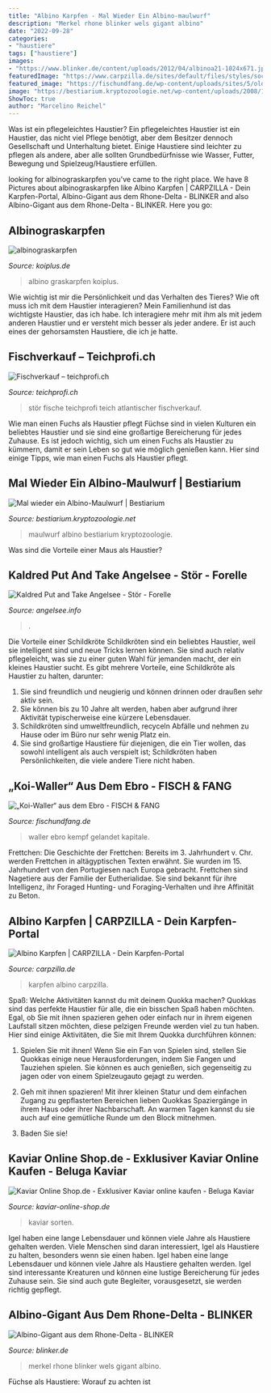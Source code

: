 ```yaml
---
title: "Albino Karpfen - Mal Wieder Ein Albino-maulwurf"
description: "Merkel rhone blinker wels gigant albino"
date: "2022-09-28"
categories:
- "haustiere"
tags: ["haustiere"]
images:
- "https://www.blinker.de/content/uploads/2012/04/albinoa21-1024x671.jpg"
featuredImage: "https://www.carpzilla.de/sites/default/files/styles/social_media_bild/public/user_bilder/4455/100_0241.jpg?itok=AdLlSAuK"
featured_image: "https://fischundfang.de/wp-content/uploads/sites/5/old_images/p258433-DSC01043_lightbox.jpg"
image: "https://bestiarium.kryptozoologie.net/wp-content/uploads/2008/12/pict6324.jpg"
ShowToc: true
author: "Marcelino Reichel"
---
```



Was ist ein pflegeleichtes Haustier?
Ein pflegeleichtes Haustier ist ein Haustier, das nicht viel Pflege benötigt, aber dem Besitzer dennoch Gesellschaft und Unterhaltung bietet. Einige Haustiere sind leichter zu pflegen als andere, aber alle sollten Grundbedürfnisse wie Wasser, Futter, Bewegung und Spielzeug/Haustiere erfüllen.

	

		
looking for albinograskarpfen you've came to the right place. We have 8 Pictures about albinograskarpfen like Albino Karpfen | CARPZILLA - Dein Karpfen-Portal, Albino-Gigant aus dem Rhone-Delta - BLINKER and also Albino-Gigant aus dem Rhone-Delta - BLINKER. Here you go:
		
    
## Albinograskarpfen

<img loading=lazy src="https://www.koiplus.de/storage/images/image?remote=https:%2F%2Fwww.koiplus.de%2FWebRoot%2FStore30%2FShops%2F84853688%2F5B5B%2F2F54%2F4807%2F539A%2F0351%2F0A0C%2F6D00%2FA63D%2F20180725-143448.jpg&amp;shop=84853688&amp;width=600&amp;height=2560" onerror="this.onerror=null;this.src='https://tse4.mm.bing.net/th?id=OIP.vByn5ODnlLByBGC2ETRK0gHaQD&amp;pid=15.1';" alt="albinograskarpfen">

_Source: koiplus.de_

>albino graskarpfen koiplus. 

	

Wie wichtig ist mir die Persönlichkeit und das Verhalten des Tieres? Wie oft muss ich mit dem Haustier interagieren?
Mein Familienhund ist das wichtigste Haustier, das ich habe. Ich interagiere mehr mit ihm als mit jedem anderen Haustier und er versteht mich besser als jeder andere. Er ist auch eines der gehorsamsten Haustiere, die ich je hatte.

    
## Fischverkauf – Teichprofi.ch

<img loading=lazy src="http://teichprofi.ch/wp-content/uploads/2015/04/sichtweiten-in-teichen-loeffelstoer-meterweite-sicht.jpg" onerror="this.onerror=null;this.src='https://tse3.mm.bing.net/th?id=OIP.cnYnmDm2LJOm470ntSEdmgHaEy&amp;pid=15.1';" alt="Fischverkauf – teichprofi.ch">

_Source: teichprofi.ch_

>stör fische teichprofi teich atlantischer fischverkauf. 

	

Wie man einen Fuchs als Haustier pflegt
Füchse sind in vielen Kulturen ein beliebtes Haustier und sie sind eine großartige Bereicherung für jedes Zuhause. Es ist jedoch wichtig, sich um einen Fuchs als Haustier zu kümmern, damit er sein Leben so gut wie möglich genießen kann. Hier sind einige Tipps, wie man einen Fuchs als Haustier pflegt.

    
## Mal Wieder Ein Albino-Maulwurf | Bestiarium

<img loading=lazy src="https://bestiarium.kryptozoologie.net/wp-content/uploads/2008/12/pict6324.jpg" onerror="this.onerror=null;this.src='https://tse3.mm.bing.net/th?id=OIP.iuW9BKjmiMDEk2jDzdr5lwHaFj&amp;pid=15.1';" alt="Mal wieder ein Albino-Maulwurf | Bestiarium">

_Source: bestiarium.kryptozoologie.net_

>maulwurf albino bestiarium kryptozoologie. 

	

Was sind die Vorteile einer Maus als Haustier?

    
## Kaldred Put And Take Angelsee - Stör - Forelle

<img loading=lazy src="https://www.angelsee.info/wp-content/uploads/2015/06/kaldredgaardens-put-take-angelsee-07-848x566.jpg" onerror="this.onerror=null;this.src='https://tse1.mm.bing.net/th?id=OIP.JmLV9aW51cia_GnmfsGj3wHaE8&amp;pid=15.1';" alt="Kaldred Put and Take Angelsee - Stör - Forelle">

_Source: angelsee.info_

>. 

	

Die Vorteile einer Schildkröte
Schildkröten sind ein beliebtes Haustier, weil sie intelligent sind und neue Tricks lernen können. Sie sind auch relativ pflegeleicht, was sie zu einer guten Wahl für jemanden macht, der ein kleines Haustier sucht. Es gibt mehrere Vorteile, eine Schildkröte als Haustier zu halten, darunter:
1. Sie sind freundlich und neugierig und können drinnen oder draußen sehr aktiv sein.
2. Sie können bis zu 10 Jahre alt werden, haben aber aufgrund ihrer Aktivität typischerweise eine kürzere Lebensdauer.
3. Schildkröten sind umweltfreundlich, recyceln Abfälle und nehmen zu Hause oder im Büro nur sehr wenig Platz ein.
4. Sie sind großartige Haustiere für diejenigen, die ein Tier wollen, das sowohl intelligent als auch verspielt ist; Schildkröten haben Persönlichkeiten, die viele andere Tiere nicht haben.

    
## „Koi-Waller“ Aus Dem Ebro - FISCH &amp; FANG

<img loading=lazy src="https://fischundfang.de/wp-content/uploads/sites/5/old_images/p258433-DSC01043_lightbox.jpg" onerror="this.onerror=null;this.src='https://tse2.mm.bing.net/th?id=OIP.kYeOvyDrvoHlfceG4I3u5AHaE8&amp;pid=15.1';" alt="„Koi-Waller“ aus dem Ebro - FISCH &amp; FANG">

_Source: fischundfang.de_

>waller ebro kempf gelandet kapitale. 

	

Frettchen: Die Geschichte der Frettchen: Bereits im 3. Jahrhundert v. Chr. werden Frettchen in altägyptischen Texten erwähnt. Sie wurden im 15. Jahrhundert von den Portugiesen nach Europa gebracht.
Frettchen sind Nagetiere aus der Familie der Eutherialidae. Sie sind bekannt für ihre Intelligenz, ihr Foraged Hunting- und Foraging-Verhalten und ihre Affinität zu Beton.

    
## Albino Karpfen | CARPZILLA - Dein Karpfen-Portal

<img loading=lazy src="https://www.carpzilla.de/sites/default/files/styles/social_media_bild/public/user_bilder/4455/100_0241.jpg?itok=AdLlSAuK" onerror="this.onerror=null;this.src='https://tse4.mm.bing.net/th?id=OIP.1dRVrh0bfA7YF6Fn2Js6SwAAAA&amp;pid=15.1';" alt="Albino Karpfen | CARPZILLA - Dein Karpfen-Portal">

_Source: carpzilla.de_

>karpfen albino carpzilla. 

	

Spaß: Welche Aktivitäten kannst du mit deinem Quokka machen?
Quokkas sind das perfekte Haustier für alle, die ein bisschen Spaß haben möchten. Egal, ob Sie mit ihnen spazieren gehen oder einfach nur in ihrem eigenen Laufstall sitzen möchten, diese pelzigen Freunde werden viel zu tun haben. Hier sind einige Aktivitäten, die Sie mit Ihrem Quokka durchführen können:
1. Spielen Sie mit ihnen! Wenn Sie ein Fan von Spielen sind, stellen Sie Quokkas einige neue Herausforderungen, indem Sie Fangen und Tauziehen spielen. Sie können es auch genießen, sich gegenseitig zu jagen oder von einem Spielzeugauto gejagt zu werden.

2. Geh mit ihnen spazieren! Mit ihrer kleinen Statur und dem einfachen Zugang zu gepflasterten Bereichen lieben Quokkas Spaziergänge in ihrem Haus oder ihrer Nachbarschaft. An warmen Tagen kannst du sie auch auf eine gemütliche Runde um den Block mitnehmen.

3. Baden Sie sie!

    
## Kaviar Online Shop.de - Exklusiver Kaviar Online Kaufen - Beluga Kaviar

<img loading=lazy src="https://www.kaviar-online-shop.de/images/parafactpanop406145abc5011de2b.jpg" onerror="this.onerror=null;this.src='https://tse4.mm.bing.net/th?id=OIP.CryJyown0iFd35fm88xOAwHaEl&amp;pid=15.1';" alt="Kaviar Online Shop.de - Exklusiver Kaviar online kaufen - Beluga Kaviar">

_Source: kaviar-online-shop.de_

>kaviar sorten. 

	

Igel haben eine lange Lebensdauer und können viele Jahre als Haustiere gehalten werden.
Viele Menschen sind daran interessiert, Igel als Haustiere zu halten, besonders wenn sie einen haben. Igel haben eine lange Lebensdauer und können viele Jahre als Haustiere gehalten werden. Igel sind interessante Kreaturen und können eine lustige Bereicherung für jedes Zuhause sein. Sie sind auch gute Begleiter, vorausgesetzt, sie werden richtig gepflegt.

    
## Albino-Gigant Aus Dem Rhone-Delta - BLINKER

<img loading=lazy src="https://www.blinker.de/content/uploads/2012/04/albinoa21-1024x671.jpg" onerror="this.onerror=null;this.src='https://tse4.mm.bing.net/th?id=OIP.GjDOuL8t0wpTYzjlfILxXQHaE2&amp;pid=15.1';" alt="Albino-Gigant aus dem Rhone-Delta - BLINKER">

_Source: blinker.de_

>merkel rhone blinker wels gigant albino. 

	

Füchse als Haustiere: Worauf zu achten ist

